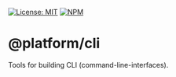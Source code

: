 [![License: MIT](https://img.shields.io/badge/License-MIT-blue.svg)](https://opensource.org/licenses/MIT)
[![NPM](https://img.shields.io/npm/v/@platform/cli.svg?colorB=blue&style=flat)](https://www.npmjs.com/package/@platform/cli)
# @platform/cli
Tools for building CLI (command-line-interfaces).
